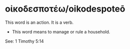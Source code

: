 # οἰκοδεσποτέω/oikodespoteō
This word is an action. It is a verb.
* This word means to manage or rule a household.

See: 1 Timothy 5:14
